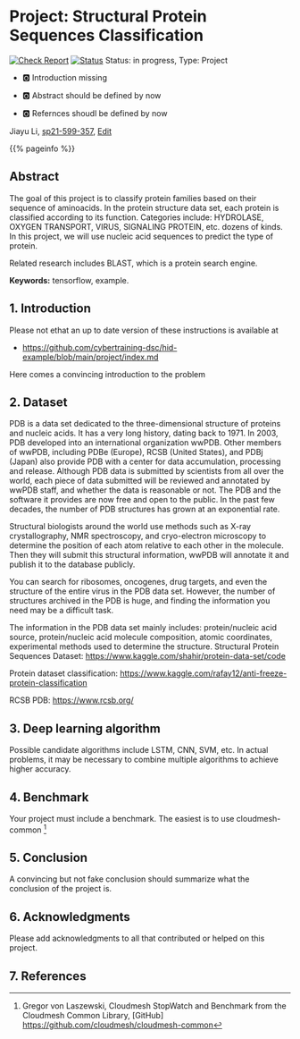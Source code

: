 # Project: Structural Protein Sequences Classification

[![Check Report](https://github.com/cybertraining-dsc/sp21-599-357/workflows/Check%20Report/badge.svg)](https://github.com/cybertraining-dsc/sp21-599-357/actions)
[![Status](https://github.com/cybertraining-dsc/sp21-599-357/workflows/Status/badge.svg)](https://github.com/cybertraining-dsc/sp21-599-357/actions)
Status: in progress, Type: Project


* :o2: Introduction missing

* :o2: Abstract should be defined by now
* :o2: Refernces shoudl be defined by now

Jiayu Li, [sp21-599-357](https://github.com/cybertraining-dsc/sp21-599-357/), [Edit](https://github.com/cybertraining-dsc/sp21-599-357/blob/main/project/index.md)

{{% pageinfo %}}

## Abstract

The goal of this project is to classify protein families based on their sequence of aminoacids. 
In the protein structure data set, each protein is classified according to its function. Categories include: HYDROLASE, OXYGEN TRANSPORT, VIRUS, SIGNALING PROTEIN, etc. dozens of kinds. In this project, we will use nucleic acid sequences to predict the type of protein.


Related research includes BLAST, which is a protein search engine.

**Keywords:** tensorflow, example. 

## 1. Introduction

Please not ethat an up to date version of these instructions is available at

* <https://github.com/cybertraining-dsc/hid-example/blob/main/project/index.md>

Here comes a convincing introduction to the problem
## 2. Dataset

PDB is a data set dedicated to the three-dimensional structure of proteins and nucleic acids. It has a very long history, dating back to 1971. In 2003, PDB developed into an international organization wwPDB. Other members of wwPDB, including PDBe (Europe), RCSB (United States), and PDBj (Japan) also provide PDB with a center for data accumulation, processing and release. Although PDB data is submitted by scientists from all over the world, each piece of data submitted will be reviewed and annotated by wwPDB staff, and whether the data is reasonable or not. The PDB and the software it provides are now free and open to the public.
In the past few decades, the number of PDB structures has grown at an exponential rate.

Structural biologists around the world use methods such as X-ray crystallography, NMR spectroscopy, and cryo-electron microscopy to determine the position of each atom relative to each other in the molecule. Then they will submit this structural information, wwPDB will annotate it and publish it to the database publicly.

You can search for ribosomes, oncogenes, drug targets, and even the structure of the entire virus in the PDB data set. However, the number of structures archived in the PDB is huge, and finding the information you need may be a difficult task.

The information in the PDB data set mainly includes: protein/nucleic acid source, protein/nucleic acid molecule composition, atomic coordinates, experimental methods used to determine the structure.
Structural Protein Sequences Dataset: https://www.kaggle.com/shahir/protein-data-set/code

Protein dataset classification: https://www.kaggle.com/rafay12/anti-freeze-protein-classification

RCSB PDB: https://www.rcsb.org/

## 3. Deep learning algorithm
Possible candidate algorithms include LSTM, CNN, SVM, etc. In actual problems, it may be necessary to combine multiple algorithms to achieve higher accuracy.


  

## 4. Benchmark

Your project must include a benchmark. The easiest is to use cloudmesh-common [^2]
 
## 5. Conclusion

A convincing but not fake conclusion should summarize what the conclusion of the project is.

## 6. Acknowledgments

Please add acknowledgments to all that contributed or helped on this project.  

## 7. References

[^1]: Use of energy explained - Energy use in homes, [Online resource] 
      <https://www.eia.gov/energyexplained/use-of-energy/electricity-use-in-homes.php>


[^2]: Gregor von Laszewski, Cloudmesh StopWatch and Benchmark from the Cloudmesh Common Library, [GitHub] 
      <https://github.com/cloudmesh/cloudmesh-common>

